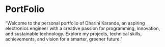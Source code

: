 # PortFolio
“Welcome to the personal portfolio of Dharini Karande, an aspiring electronics engineer with a creative passion for programming, innovation, and sustainable technology. Explore my projects, technical skills, achievements, and vision for a smarter, greener future.”
